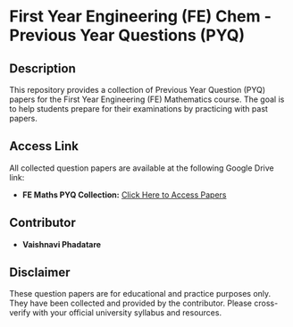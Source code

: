 # First Year Engineering (FE) Chem - Previous Year Questions (PYQ)

## Description

This repository provides a collection of Previous Year Question (PYQ) papers for the First Year Engineering (FE) Mathematics course. The goal is to help students prepare for their examinations by practicing with past papers.

## Access Link

All collected question papers are available at the following Google Drive link:

* **FE Maths PYQ Collection:** [Click Here to Access Papers](https://drive.google.com/drive/folders/1VBDxFkhRmrAWkZx6Zt2t3IYA4cLfZ8sl?usp=drive_link)


## Contributor

* **Vaishnavi Phadatare**

## Disclaimer

These question papers are for educational and practice purposes only. They have been collected and provided by the contributor. Please cross-verify with your official university syllabus and resources.
